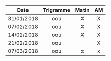 |Date | Trigramme | Matin  | AM  |
|-----|:---------:|:------:|:---:|
| 31/01/2018 | oou |   X   |  X  |
| 07/02/2018 | oou |   X   |  X  |
| 14/02/2018 | oou |   X   |  X  |
| 21/02/2018 | oou |       |  X  |
| 07/03/2018 | oou |   x   |  x  |
